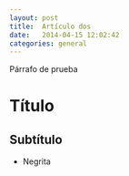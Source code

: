```yaml
---
layout: post
title:  Artículo dos
date:   2014-04-15 12:02:42
categories: general
---
```


Párrafo de prueba

# Título

## Subtítulo

* Negrita

